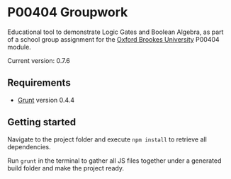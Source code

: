 # P00404 Groupwork #

Educational tool to demonstrate Logic Gates and Boolean Algebra, as part of a school group assignment for the [Oxford Brookes University](https://www.brookes.ac.uk) P00404 module.

Current version: 0.7.6

## Requirements ##
- [Grunt](http://gruntjs.com) version 0.4.4

## Getting started ##
Navigate to the project folder and execute `npm install` to retrieve all dependencies.

Run `grunt` in the terminal to gather all JS files together under a generated build folder and make the project ready.